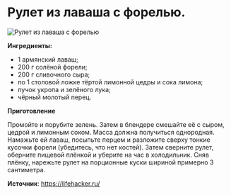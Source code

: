# Рулет из лаваша с форелью.

![Рулет из лаваша с форелью](/images/Kulinar/Salad/rullavfor.jpg 'Рулет из лаваша с форелью')

**Ингредиенты:**

- 1 армянский лаваш;
- 200 г солёной форели;
- 200 г сливочного сыра;
- по 1 столовой ложке тёртой лимонной цедры и сока лимона;
- пучок укропа и зелёного лука;
- чёрный молотый перец.

**Приготовление**

Промойте и порубите зелень. Затем в блендере смешайте её с сыром, цедрой и лимонным соком. Масса должна получиться однородная. Намажьте ей лаваш, посыпьте перцем и разложите сверху тонкие кусочки форели (убедитесь, что нет костей). Затем сверните рулет, оберните пищевой плёнкой и уберите на час в холодильник. Сняв плёнку, нарежьте рулет на порционные куски шириной примерно 3 сантиметра.

**Источник**: https://lifehacker.ru/
